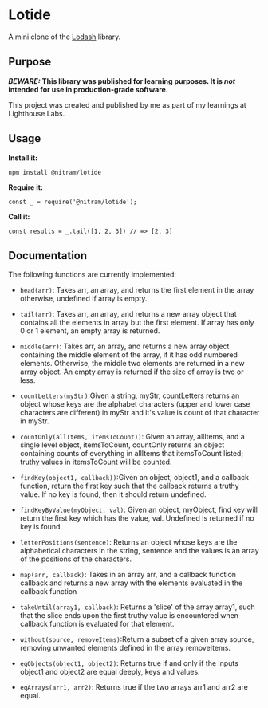 # Lotide

A mini clone of the [Lodash](https://lodash.com) library.

## Purpose

**_BEWARE:_ This library was published for learning purposes. It is _not_ intended for use in production-grade software.**

This project was created and published by me as part of my learnings at Lighthouse Labs. 

## Usage

**Install it:**

`npm install @nitram/lotide`

**Require it:**

`const _ = require('@nitram/lotide');`

**Call it:**

`const results = _.tail([1, 2, 3]) // => [2, 3]`

## Documentation

The following functions are currently implemented:

* `head(arr)`: Takes arr, an array, and returns the first element in the array otherwise, undefined if array is empty.

* `tail(arr)`: Takes arr, an array,  and returns a new array object that contains all the elements in array but the first element. If array has only  0 or 1 element, an empty array is returned.

* `middle(arr)`: Takes arr, an array, and returns a new array object containing the middle element of the array, if it has odd numbered elements. Otherwise, the middle two elements are returned in a new array object. An empty array is returned if the size of array is two or less.

* `countLetters(myStr)`:Given a string, myStr, countLetters returns an object whose keys are the alphabet characters (upper and lower case characters are different) in myStr and it's value is count of that character in myStr.

* `countOnly(allItems, itemsToCount))`: Given an array, allItems, and a single level object, itemsToCount, countOnly returns an object containing counts of everything in allItems that itemsToCount listed; truthy values in itemsToCount will be counted.

* `findKey(object1, callback))`:Given an object, object1, and a callback function, return the first key such that the callback returns a truthy value. If no key is found, then it should return undefined. 

* `findKeyByValue(myObject, val)`: Given an object, myObject, find key will return the first key which has the value, val. Undefined is returned if no key is found.

* `letterPositions(sentence)`: Returns an object whose keys are the alphabetical characters in the string, sentence and the values is an array of the positions of the characters.

* `map(arr, callback)`: Takes in an array arr, and a callback function callback and returns a new array with the elements evaluated in the callback function

* `takeUntil(array1, callback)`: Returns a 'slice' of the array array1, such that the slice ends upon the first truthy value is encountered when callback function is evaluated for that element.

* `without(source, removeItems)`:Return a subset of a given array source, removing unwanted elements defined in the array removeItems. 

* `eqObjects(object1, object2)`: Returns true if and only if the inputs object1 and object2 are equal deeply, keys and values.

* `eqArrays(arr1, arr2)`: Returns true if the two arrays arr1 and arr2 are equal.


